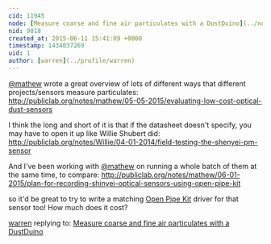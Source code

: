 ```yaml
---
cid: 11945
node: [Measure coarse and fine air particulates with a DustDuino](../notes/Schroyer/11-23-2013/measure-coarse-and-fine-air-particulates-with-a-dustduino)
nid: 9818
created_at: 2015-06-11 15:41:09 +0000
timestamp: 1434037269
uid: 1
author: [warren](../profile/warren)
---
```


[@mathew](/profile/mathew) wrote a great overview of lots of different ways that different projects/sensors measure particulates: http://publiclab.org/notes/mathew/05-05-2015/evaluating-low-cost-optical-dust-sensors

I think the long and short of it is that if the datasheet doesn't specify, you may have to open it up like Willie Shubert did: http://publiclab.org/notes/Willie/04-01-2014/field-testing-the-shenyei-pm-sensor

And I've been working with [@mathew](/profile/mathew) on running a whole batch of them at the same time, to compare: http://publiclab.org/notes/mathew/06-01-2015/plan-for-recording-shinyei-optical-sensors-using-open-pipe-kit 

so it'd be great to try to write a matching [Open Pipe Kit](/wiki/open-pipe-kit) driver for that sensor too! How much does it cost?

[warren](../profile/warren) replying to: [Measure coarse and fine air particulates with a DustDuino](../notes/Schroyer/11-23-2013/measure-coarse-and-fine-air-particulates-with-a-dustduino)

